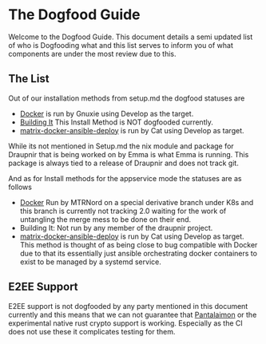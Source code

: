 # The Dogfood Guide

Welcome to the Dogfood Guide. This document details a semi updated list of who is Dogfooding what and this list serves to inform you of what components are under the most review due to this.

## The List

Out of our installation methods from setup.md the dogfood statuses are

- [Docker](/bot/setup_docker.md) is run by Gnuxie using Develop as the target.
- [Building It](/bot/setup_selfbuild.md) This Install Method is NOT dogfooded currently.
- [matrix-docker-ansible-deploy](https://github.com/spantaleev/matrix-docker-ansible-deploy/blob/master/docs/configuring-playbook-bot-draupnir.md) is run by Cat using Develop as target.

While its not mentioned in Setup.md the nix module and package for Draupnir that is being worked on by Emma is what Emma is running. This package is always tied to a release of Draupnir and does not track git.

And as for Install methods for the appservice mode the statuses are as follows

- [Docker](/appservice/appservice.md) Run by MTRNord on a special derivative branch under K8s and this branch is currently not tracking 2.0 waiting for the work of untangling the merge mess to be done on their end.
- Building It: Not run by any member of the draupnir project.
- [matrix-docker-ansible-deploy](https://github.com/spantaleev/matrix-docker-ansible-deploy/blob/master/docs/configuring-playbook-appservice-draupnir-for-all.md) is run by Cat using Develop as target. This method is thought of as being close to bug compatible with Docker due to that its essentially just ansible orchestrating docker containers to exist to be managed by a systemd service.

## E2EE Support

E2EE support is not dogfooded by any party mentioned in this document currently and this means that we can not guarantee that [Pantalaimon](https://github.com/matrix-org/pantalaimon) or the experimental native rust crypto support is working. Especially as the CI does not use these it complicates testing for them.
